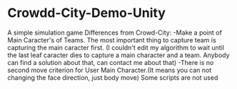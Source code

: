 # Crowdd-City-Demo-Unity
A simple simulation game
Differences from Crowd-City:
  -Make a point of Main Caracter's of Teams. The most important thing to capture team is capturing the main caracter first.
  (I couldn't edit my algorithm to wait until the last leaf caracter dies to capture a main character and a team. Anybody can find a solution about that, can contact me about that)
  -There is no second move criterion for User Main Character.(It means you can not changing the face direction, just body move)
Some scripts are not used
